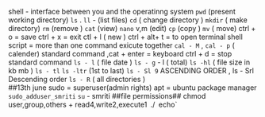 shell - interface between you and the operatinng system
`pwd` (present working directory)
`ls` . `ll` - (list files)
`cd` ( change directory )
`mkdir` ( make directory)
`rm` (remove )
`cat` (view)
`nano` v,m (edit)
`cp` (copy )
`mv` ( move)
ctrl + o = save 
ctrl + x = exit 
ctl + l ( new )
ctrl + alt+ t = to open terminal
shell script = more than one command exicute together 
`cal - M` , `cal - p` ( calender)
standard command ,cat + enter = keyboard 
ctrl + d = stop standard command 
`ls - l` ( file date )
`ls - g` - l ( total)
`ls -hl` ( file size in kb mb )
`ls - tl` 
`ls -ltr` (1st to last)
`ls - Sl 9` ASCENDING ORDER , ls - Srl Descending order 
`ls - R` ( all directories )                                                                
##13th june
sudo = superuser(admin rights)
apt = ubuntu package manager 
`sudo_adduser_smriti`
`su` - smriti
##file permissions##
chmod user,group,others + read4,write2,execute1`
`./`
`echo`
